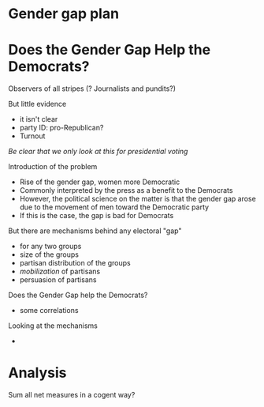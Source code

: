 
# Gender gap plan


# Does the Gender Gap Help the Democrats?



Observers of all stripes (? Journalists and pundits?)



But little evidence

- it isn't clear
- party ID: pro-Republican?
- Turnout



*Be clear that we only look at this for presidential voting*


Introduction of the problem

- Rise of the gender gap, women more Democratic
- Commonly interpreted by the press as a benefit to the Democrats
- However, the political science on the matter is that the gender gap arose due to the movement of men toward the Democratic party
- If this is the case, the gap is bad for Democrats

But there are mechanisms behind any electoral "gap"

- for any two groups
- size of the groups
- partisan distribution of the groups
- *mobilization* of partisans
- persuasion of partisans


Does the Gender Gap help the Democrats?

- some correlations


Looking at the mechanisms

-



# Analysis

Sum all net measures in a cogent way?







